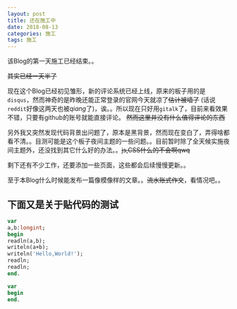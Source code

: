 ```yaml
---
layout: post
title: 还在施工中
date: 2018-08-13
categories: 施工
tags: 施工
---
```

该Blog的第一天施工已经结束。。

~~其实已经一天半了~~

现在这个Blog已经初见雏形，新的评论系统已经上线，原来的板子用的是`disqus`，然而神奇的是昨晚还能正常登录的官网今天就凉了~~估计被墙了~~ (话说`reddit`好像这两天也被$qiang$了)，诶。。所以现在只好用`gitalk`了，目前来看效果不错，只要有github的账号就能直接评论。
~~然而这里并没有什么值得评论的东西~~

另外我又突然发现代码背景出问题了，原本是黑背景，然而现在变白了，弄得啥都看不清。。目测可能是这个板子夜间主题的一些问题。。目前暂时除了全天候实施夜间主题外，还没找到其它什么好的办法。。~~js,CSS什么的不会啊qwq~~

剩下还有不少工作，还要添加一些页面，这些都会后续慢慢更新。。

至于本Blog什么时候能发布一篇像模像样的文章。。~~流水账式作文~~，看情况吧。。

## 下面又是关于贴代码的测试

```pascal
var
a,b:longint;
begin
readln(a,b);
writeln(a+b);
writeln('Hello,World!');
readln;
readln;
end.
```

~~~pascal
var
begin
end.
~~~
